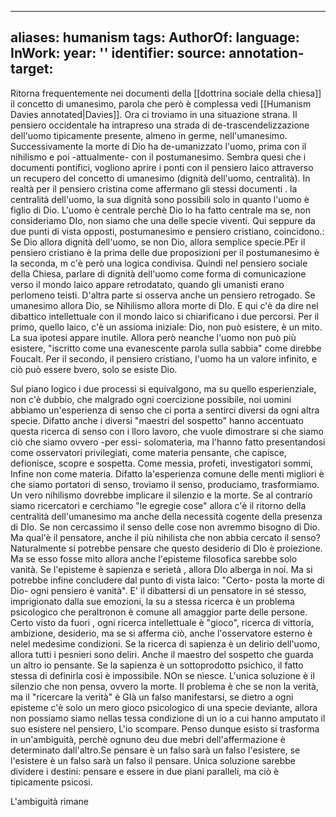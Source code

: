 
---
aliases: humanism
tags: 
AuthorOf: 
language: 
InWork: 
year: ''
identifier: 
source: 
annotation-target: 
---


Ritorna frequentemente nei documenti della [[dottrina sociale della chiesa]]  il concetto di umanesimo, parola che però è complessa vedi [[Humanism Davies annotated|Davies]]. Ora ci troviamo in una situazione strana. Il pensiero occidentale ha intrapreso una strada di de-trascendelizzazione dell'uomo  tipicamente presente, almeno in germe, nell'umanesimo. Successivamente la morte di Dio ha de-umanizzato l'uomo, prima con il nihilismo e poi -attualmente- con il postumanesimo. Sembra quesi che i documenti pontifici, vogliono aprire i ponti con il pensiero laico attraverso un recupero del concetto di umanesimo (dignità dell'uomo, centralità). In realtà per il pensiero cristina come affermano gli stessi documenti . la centralità dell'uomo, la sua dignità sono possibili solo in quanto l'uomo è figlio di Dio. L'uomo è centrale perchè Dio lo ha fatto centrale ma se,  non consideriamo DIo, non siamo che una delle specie viventi. Qui seppure da due punti di vista opposti, postumanesimo e pensiero cristiano, coincidono.: Se Dio allora dignità dell'uomo, se non Dio, allora semplice specie.PEr il pensiero cristiano è la prima delle due proposizioni per il postumanesimo è la seconda, m c'è però una logica condivisa.
Quindi nel pensiero sociale della Chiesa, parlare di dignità dell'uomo come forma di comunicazione verso il mondo laico appare retrodatato, quando gli umanisti erano perlomeno teisti. D'altra parte si osserva anche un pensiero retrogado. Se umanesimo allora Dio, se Nihilismo allora morte di DIo.
E qui c'è da dire nel dibattico intellettuale con il mondo laico si chiarificano i due percorsi.
Per il primo, quello laico, c'è un assioma iniziale: Dio, non può esistere, è un mito. La sua ipotesi appare inutile. Allora però neanche l'uomo non può più esistere, "iscritto come una evanescente parola sulla sabbia" come direbbe Foucalt. Per il secondo, il pensiero cristiano, l'uomo ha un valore infinito, e ciò può essere bvero, solo se esiste Dio.

Sul piano logico i due processi si equivalgono, ma su quello esperienziale, non c'è dubbio, che malgrado ogni coercizione possibile, noi uomini abbiamo un'esperienza di senso che ci porta a sentirci diversi da ogni altra specie. Difatto anche i diversi "maestri del sospetto" hanno accentuato questa ricerca di senso con i lloro lavoro, che vuole dimostrare si che siamo ciò che siamo ovvero -per essi- solomateria, ma l'hanno fatto presentandosi come osservatori privilegiati, come materia pensante, che capisce, defionisce, scopre e sospetta. Come messia, profeti, investigatori sommi, Infine non come materia. Difatto la'esperienza comune delle menti migliori è che siamo portatori di senso, troviamo il senso, produciamo, trasformiamo. Un vero nihilismo dovrebbe implicare il silenzio e la morte. Se al contrario siamo ricercatori e cerchiamo "le egregie cose" allora c'è il ritorno della centralità dell'umanesimo ma anche della necessità cogente della presenza di DIo. Se non cercassimo il senso delle cose non avremmo bisogno di Dio. Ma qual'è il pensatore, anche il più nihilista che non abbia  cercato il senso?
Naturalmente si potrebbe pensare che questo desiderio di DIo è proiezione. Ma se esso fosse mito allora anche l'episteme filosofica sarebbe solo  vanità. 
Se l'episteme è sapienza e serietà , allora DIo alberga in noi. Ma si potrebbe infine concludere dal punto di vista laico: "Certo- posta la morte di Dio- ogni pensiero è vanità". E' il dibattersi di un pensatore in sé stesso, imprigionato dalla sue emozioni, la su a stessa ricerca è un problema psicologico che peraltronon è comune all amaggior parte delle persone. Certo visto da fuori , ogni ricerca intellettuale è "gioco", ricerca di vittoria, ambizione, desiderio, ma se si afferma ciò, anche l'osservatore esterno è nelel medesime condizioni. Se la ricerca di sapienza è un delirio dell'uomo, allora tutti i pesnieri sono deliri. Anche il maestro del sospetto che guarda un altro io pensante. Se la sapienza è un sottoprodotto psichico, il fatto stessa di definirla così è impossibile. NOn se nìesce. L'unica soluzione è il silenzio che non pensa, ovvero la  morte. 
Il problema è che se non la verità, ma il "ricercare la verità" è GIà un falso manifestarsi, se dietro a ogni episteme c'è solo un mero gioco psicologico di una specie deviante,  allora non possiamo siamo nellas tessa condizione di un io a cui hanno amputato il suo esistere nel pensiero, L'io scompare. Penso dunque esisto si trasforma in un'ambiguità, perchè ognuno deu due mebri dell'affermazione è determinato dall'altro.Se pensare è un falso sarà un falso l'esistere, se l'esistere è un falso sarà un falso il pensare.  Unica soluzione sarebbe dividere i destini: pensare e essere in due piani paralleli, ma ciò è tipicamente psicosi.

L'ambiguità rimane 

